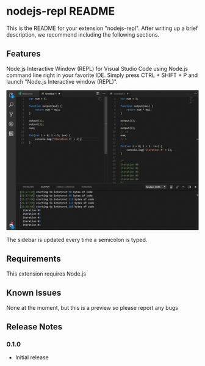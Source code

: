 # nodejs-repl README

This is the README for your extension "nodejs-repl". After writing up a brief description, we recommend including the following sections.

## Features

Node.js Interactive Window (REPL) for Visual Studio Code using Node.js command line right in your favorite IDE. Simply press CTRL + SHIFT + P and launch "Node.js Interactive window (REPL)". 

![Screenshot of Node.js Interactive window (REPL)](./preview.gif)

The sidebar is updated every time a semicolon is typed.

## Requirements

This extension requires Node.js

## Known Issues

None at the moment, but this is a preview so please report any bugs 

## Release Notes

### 0.1.0

- Initial release